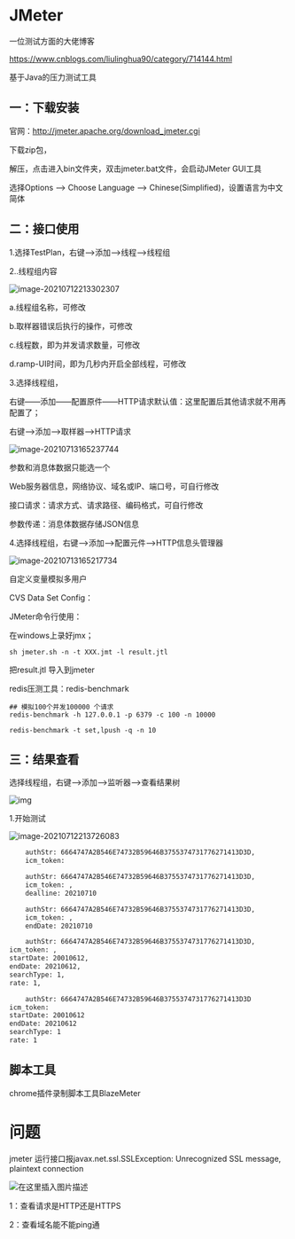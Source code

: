 # JMeter

一位测试方面的大佬博客

https://www.cnblogs.com/liulinghua90/category/714144.html

基于Java的压力测试工具

## 一：下载安装

官网：http://jmeter.apache.org/download_jmeter.cgi

下载zip包，

解压，点击进入bin文件夹，双击jmeter.bat文件，会启动JMeter GUI工具

选择Options --> Choose Language --> Chinese(Simplified)，设置语言为中文简体

## 二：接口使用

1.选择TestPlan，右键-->添加-->线程-->线程组

2..线程组内容

![image-20210712213302307](media/image-20210712213302307.png)

a.线程组名称，可修改

b.取样器错误后执行的操作，可修改

c.线程数，即为并发请求数量，可修改

d.ramp-UI时间，即为几秒内开启全部线程，可修改

3.选择线程组，

右键——添加——配置原件——HTTP请求默认值：这里配置后其他请求就不用再配置了； 

右键-->添加-->取样器-->HTTP请求

![image-20210713165237744](media/image-20210713165237744.png)

参数和消息体数据只能选一个

Web服务器信息，网络协议、域名或IP、端口号，可自行修改

接口请求：请求方式、请求路径、编码格式，可自行修改

参数传递：消息体数据存储JSON信息

4.选择线程组，右键-->添加-->配置元件-->HTTP信息头管理器

![image-20210713165217734](media/image-20210713165217734.png)



自定义变量模拟多用户

CVS Data Set Config：



JMeter命令行使用：

在windows上录好jmx；

```shell
sh jmeter.sh -n -t XXX.jmt -l result.jtl
```

把result.jtl 导入到jmeter



redis压测工具：redis-benchmark

```shell
## 模拟100个并发100000 个请求
redis-benchmark -h 127.0.0.1 -p 6379 -c 100 -n 10000

redis-benchmark -t set,lpush -q -n 10
```





## 三：结果查看

选择线程组，右键-->添加-->监听器-->查看结果树

![img](media/2019050-20200525143810108-1989339358.png)

1.开始测试

![image-20210712213726083](media/image-20210712213726083.png)

```xml
	authStr: 6664747A2B546E74732B59646B3755374731776271413D3D,
	icm_token: 

	authStr: 6664747A2B546E74732B59646B3755374731776271413D3D,
	icm_token: ,
	dealline: 20210710

	authStr: 6664747A2B546E74732B59646B3755374731776271413D3D,
	icm_token: ,
	endDate: 20210710

	authStr: 6664747A2B546E74732B59646B3755374731776271413D3D,
icm_token: ,
startDate: 20010612,
endDate: 20210612,
searchType: 1,
rate: 1,

	authStr: 6664747A2B546E74732B59646B3755374731776271413D3D
icm_token: 
startDate: 20010612
endDate: 20210612
searchType: 1
rate: 1

```









## 脚本工具

chrome插件录制脚本工具BlazeMeter



# 问题

jmeter 运行接口报javax.net.ssl.SSLException: Unrecognized SSL message, plaintext connection

![在这里插入图片描述](media/20190412133708168.png)

1：查看请求是HTTP还是HTTPS

2：查看域名能不能ping通

